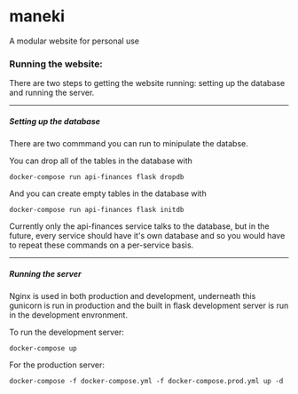 # maneki
A modular website for personal use

### Running the website:

There are two steps to getting the website running: setting up the
database and running the server.

---

##### Setting up the database

There are two commmand you can run to minipulate the databse.

You can drop all of the tables in the database with

```
docker-compose run api-finances flask dropdb
```

And you can create empty tables in the database with

```
docker-compose run api-finances flask initdb
```

Currently only the api-finances service talks to the database, but
in the future, every service should have it's own database and so you
would have to repeat these commands on a per-service basis.

---

##### Running the server

Nginx is used in both production and development, underneath this
gunicorn is run in production and the built in flask development server
is run in the development envronment.

To run the development server:

```
docker-compose up
```

For the production server:

```
docker-compose -f docker-compose.yml -f docker-compose.prod.yml up -d
```
